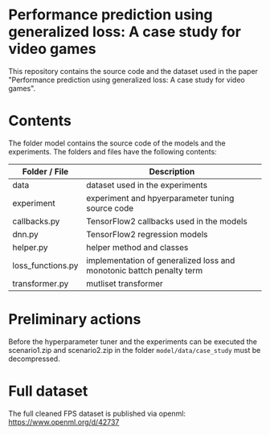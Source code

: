 # Performance prediction using generalized loss: A case study for video games
This repository contains the source code and the dataset used in the paper "Performance prediction using generalized loss: A case study for video games".
# Contents
The folder model contains the source code of the models and the experiments. The folders and files have the following contents:

| Folder / File | Description |
|--------------------|-------------|
|     data               |       dataset used in the experiments      |
|       experiment             |    experiment and hpyerparameter tuning source code         |
|          callbacks.py          |    TensorFlow2 callbacks used in the models        |
|          dnn.py          |    TensorFlow2 regression models        |
|          helper.py          |    helper method and classes        |
|          loss_functions.py          |    implementation of generalized loss and monotonic battch penalty term  |
|          transformer.py          |  mutliset transformer   |

# Preliminary actions 
Before the hyperparameter tuner and the experiments can be executed the scenario1.zip and scenario2.zip in the folder `model/data/case_study` must be decompressed.

# Full dataset
The full cleaned FPS dataset is published via openml:
https://www.openml.org/d/42737

